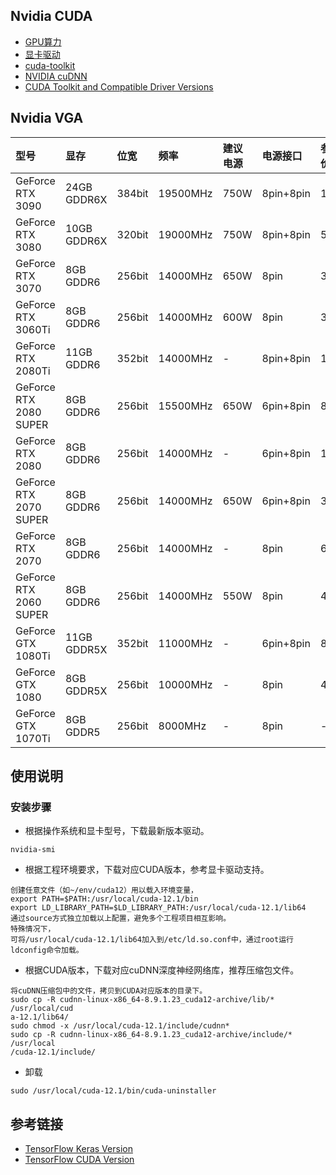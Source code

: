## Nvidia CUDA
- [GPU算力](https://developer.nvidia.com/cuda-gpus)
- [显卡驱动](https://www.geforce.com/drivers)
- [cuda-toolkit](https://developer.nvidia.com/cuda-toolkit)
- [NVIDIA cuDNN](https://developer.nvidia.cn/zh-cn/cudnn)
- [CUDA Toolkit and Compatible Driver Versions](https://docs.nvidia.com/deploy/cuda-compatibility/index.html)

## Nvidia VGA
| 型号 | 显存 | 位宽 | 频率 | 建议电源 | 电源接口 | 参考价 |
| :----- | :----- | :----- | :----- | :----- | :----- | :----- |
| GeForce RTX 3090 | 24GB GDDR6X | 384bit | 19500MHz | 750W | 8pin+8pin | 12K |
| GeForce RTX 3080 | 10GB GDDR6X | 320bit | 19000MHz | 750W | 8pin+8pin | 5.5K |
| GeForce RTX 3070 | 8GB GDDR6 | 256bit | 14000MHz | 650W | 8pin | 3.9K |
| GeForce RTX 3060Ti | 8GB GDDR6 | 256bit | 14000MHz | 600W | 8pin | 3K |
| GeForce RTX 2080Ti | 11GB GDDR6 | 352bit | 14000MHz | - | 8pin+8pin | 10K |
| GeForce RTX 2080 SUPER | 8GB GDDR6 | 256bit | 15500MHz | 650W | 6pin+8pin | 8K |
| GeForce RTX 2080 | 8GB GDDR6 | 256bit | 14000MHz | - | 6pin+8pin | 14K |
| GeForce RTX 2070 SUPER | 8GB GDDR6 | 256bit | 14000MHz | 650W | 6pin+8pin | 3.2K |
| GeForce RTX 2070 | 8GB GDDR6 | 256bit | 14000MHz | - | 8pin | 6.6K |
| GeForce RTX 2060 SUPER | 8GB GDDR6 | 256bit | 14000MHz | 550W | 8pin | 4K |
| GeForce GTX 1080Ti | 11GB GDDR5X | 352bit | 11000MHz | - | 6pin+8pin | 8.7K |
| GeForce GTX 1080 | 8GB GDDR5X | 256bit | 10000MHz | - | 8pin | 4.9K |
| GeForce GTX 1070Ti | 8GB GDDR5 | 256bit | 8000MHz | - | 8pin | - |

## 使用说明

### 安装步骤
- 根据操作系统和显卡型号，下载最新版本驱动。
```
nvidia-smi
```
- 根据工程环境要求，下载对应CUDA版本，参考显卡驱动支持。
```
创建任意文件（如~/env/cuda12）用以载入环境变量，
export PATH=$PATH:/usr/local/cuda-12.1/bin
export LD_LIBRARY_PATH=$LD_LIBRARY_PATH:/usr/local/cuda-12.1/lib64
通过source方式独立加载以上配置，避免多个工程项目相互影响。
特殊情况下，
可将/usr/local/cuda-12.1/lib64加入到/etc/ld.so.conf中，通过root运行ldconfig命令加载。
```
- 根据CUDA版本，下载对应cuDNN深度神经网络库，推荐压缩包文件。
```
将cuDNN压缩包中的文件，拷贝到CUDA对应版本的目录下。
sudo cp -R cudnn-linux-x86_64-8.9.1.23_cuda12-archive/lib/* /usr/local/cud
a-12.1/lib64/
sudo chmod -x /usr/local/cuda-12.1/include/cudnn*
sudo cp -R cudnn-linux-x86_64-8.9.1.23_cuda12-archive/include/* /usr/local
/cuda-12.1/include/
```
- 卸载
```
sudo /usr/local/cuda-12.1/bin/cuda-uninstaller
```

## 参考链接
- [TensorFlow Keras Version](https://docs.floydhub.com/guides/environments/)
- [TensorFlow CUDA Version](https://tensorflow.google.cn/install/source)
